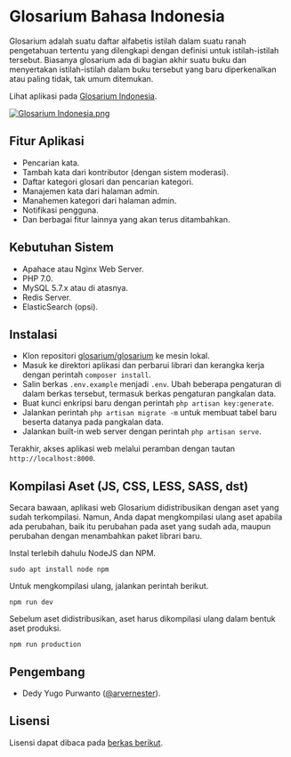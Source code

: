 # Glosarium Bahasa Indonesia

Glosarium adalah suatu daftar alfabetis istilah dalam suatu ranah pengetahuan tertentu yang dilengkapi dengan definisi untuk istilah-istilah tersebut. Biasanya glosarium ada di bagian akhir suatu buku dan menyertakan istilah-istilah dalam buku tersebut yang baru diperkenalkan atau paling tidak, tak umum ditemukan.

Lihat aplikasi pada [Glosarium Indonesia](http://glosarium.web.id).

[![Glosarium Indonesia.png](https://s28.postimg.org/ov5mtoe1p/Glosarium_Indonesia.png)](https://postimg.org/image/xdf2y0kk9/)

## Fitur Aplikasi
- Pencarian kata.
- Tambah kata dari kontributor (dengan sistem moderasi).
- Daftar kategori glosari dan pencarian kategori.
- Manajemen kata dari halaman admin.
- Manahemen kategori dari halaman admin.
- Notifikasi pengguna.
- Dan berbagai fitur lainnya yang akan terus ditambahkan.

## Kebutuhan Sistem
- Apahace atau Nginx Web Server.
- PHP 7.0.
- MySQL 5.7.x atau di atasnya.
- Redis Server.
- ElasticSearch (opsi).

## Instalasi
- Klon repositori [glosarium/glosarium](https://github.com/glosarium/glosarium) ke mesin lokal.
- Masuk ke direktori aplikasi dan perbarui librari dan kerangka kerja dengan perintah ```composer install```.
- Salin berkas ```.env.example``` menjadi ```.env```. Ubah beberapa pengaturan di dalam berkas tersebut, termasuk berkas pengaturan pangkalan data.
- Buat kunci enkripsi baru dengan perintah ```php artisan key:generate```.
- Jalankan perintah ```php artisan migrate -m``` untuk membuat tabel baru beserta datanya pada pangkalan data.
- Jalankan built-in web server dengan perintah ```php artisan serve```.

Terakhir, akses aplikasi web melalui peramban dengan tautan ```http://localhost:8000```.

## Kompilasi Aset (JS, CSS, LESS, SASS, dst)
Secara bawaan, aplikasi web Glosarium didistribusikan dengan aset yang sudah terkompilasi. Namun, Anda dapat mengkompilasi ulang aset apabila ada perubahan, baik itu perubahan pada aset yang sudah ada, maupun perubahan dengan menambahkan paket librari baru.

Instal terlebih dahulu NodeJS dan NPM.

```
sudo apt install node npm
```

Untuk mengkompilasi ulang, jalankan perintah berikut.

```
npm run dev
```

Sebelum aset didistribusikan, aset harus dikompilasi ulang dalam bentuk aset produksi.

```
npm run production
```

## Pengembang
- Dedy Yugo Purwanto ([@arvernester](https://twitter.com/arvernester)).

## Lisensi
Lisensi dapat dibaca pada [berkas berikut](https://github.com/glosarium/glosarium/blob/master/LICENSE.md).